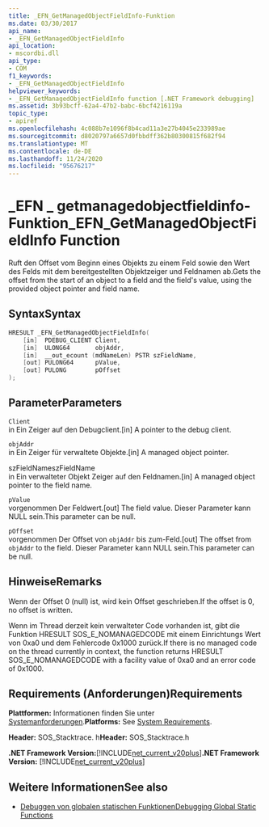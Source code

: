 ```yaml
---
title: _EFN_GetManagedObjectFieldInfo-Funktion
ms.date: 03/30/2017
api_name:
- _EFN_GetManagedObjectFieldInfo
api_location:
- mscordbi.dll
api_type:
- COM
f1_keywords:
- _EFN_GetManagedObjectFieldInfo
helpviewer_keywords:
- _EFN_GetManagedObjectFieldInfo function [.NET Framework debugging]
ms.assetid: 3b93bcff-62a4-47b2-babc-6bcf4216119a
topic_type:
- apiref
ms.openlocfilehash: 4c088b7e1096f8b4cad11a3e27b4045e233989ae
ms.sourcegitcommit: d8020797a6657d0fbbdff362b80300815f682f94
ms.translationtype: MT
ms.contentlocale: de-DE
ms.lasthandoff: 11/24/2020
ms.locfileid: "95676217"
---
```

# <a name="_efn_getmanagedobjectfieldinfo-function"></a><span data-ttu-id="0a0f2-102">\_EFN \_ getmanagedobjectfieldinfo-Funktion</span><span class="sxs-lookup"><span data-stu-id="0a0f2-102">\_EFN\_GetManagedObjectFieldInfo Function</span></span>

<span data-ttu-id="0a0f2-103">Ruft den Offset vom Beginn eines Objekts zu einem Feld sowie den Wert des Felds mit dem bereitgestellten Objektzeiger und Feldnamen ab.</span><span class="sxs-lookup"><span data-stu-id="0a0f2-103">Gets the offset from the start of an object to a field and the field's value, using the provided object pointer and field name.</span></span>  
  
## <a name="syntax"></a><span data-ttu-id="0a0f2-104">Syntax</span><span class="sxs-lookup"><span data-stu-id="0a0f2-104">Syntax</span></span>  
  
```cpp  
HRESULT _EFN_GetManagedObjectFieldInfo(  
    [in]  PDEBUG_CLIENT Client,  
    [in]  ULONG64       objAddr,  
    [in]  __out_ecount (mdNameLen) PSTR szFieldName,  
    [out] PULONG64      pValue,  
    [out] PULONG        pOffset  
);  
```  
  
## <a name="parameters"></a><span data-ttu-id="0a0f2-105">Parameter</span><span class="sxs-lookup"><span data-stu-id="0a0f2-105">Parameters</span></span>  

 `Client`  
 <span data-ttu-id="0a0f2-106">in Ein Zeiger auf den Debugclient.</span><span class="sxs-lookup"><span data-stu-id="0a0f2-106">[in] A pointer to the debug client.</span></span>  
  
 `objAddr`  
 <span data-ttu-id="0a0f2-107">in Ein Zeiger für verwaltete Objekte.</span><span class="sxs-lookup"><span data-stu-id="0a0f2-107">[in] A managed object pointer.</span></span>  
  
 <span data-ttu-id="0a0f2-108">szFieldName</span><span class="sxs-lookup"><span data-stu-id="0a0f2-108">szFieldName</span></span>  
 <span data-ttu-id="0a0f2-109">in Ein verwalteter Objekt Zeiger auf den Feldnamen.</span><span class="sxs-lookup"><span data-stu-id="0a0f2-109">[in] A managed object pointer to the field name.</span></span>  
  
 `pValue`  
 <span data-ttu-id="0a0f2-110">vorgenommen Der Feldwert.</span><span class="sxs-lookup"><span data-stu-id="0a0f2-110">[out] The field value.</span></span> <span data-ttu-id="0a0f2-111">Dieser Parameter kann NULL sein.</span><span class="sxs-lookup"><span data-stu-id="0a0f2-111">This parameter can be null.</span></span>  
  
 `pOffset`  
 <span data-ttu-id="0a0f2-112">vorgenommen Der Offset von `objAddr` bis zum-Feld.</span><span class="sxs-lookup"><span data-stu-id="0a0f2-112">[out] The offset from `objAddr` to the field.</span></span> <span data-ttu-id="0a0f2-113">Dieser Parameter kann NULL sein.</span><span class="sxs-lookup"><span data-stu-id="0a0f2-113">This parameter can be null.</span></span>  
  
## <a name="remarks"></a><span data-ttu-id="0a0f2-114">Hinweise</span><span class="sxs-lookup"><span data-stu-id="0a0f2-114">Remarks</span></span>  

 <span data-ttu-id="0a0f2-115">Wenn der Offset 0 (null) ist, wird kein Offset geschrieben.</span><span class="sxs-lookup"><span data-stu-id="0a0f2-115">If the offset is 0, no offset is written.</span></span>  
  
 <span data-ttu-id="0a0f2-116">Wenn im Thread derzeit kein verwalteter Code vorhanden ist, gibt die Funktion HRESULT SOS_E_NOMANAGEDCODE mit einem Einrichtungs Wert von 0xa0 und dem Fehlercode 0x1000 zurück.</span><span class="sxs-lookup"><span data-stu-id="0a0f2-116">If there is no managed code on the thread currently in context, the function returns HRESULT SOS_E_NOMANAGEDCODE with a facility value of 0xa0 and an error code of 0x1000.</span></span>  
  
## <a name="requirements"></a><span data-ttu-id="0a0f2-117">Requirements (Anforderungen)</span><span class="sxs-lookup"><span data-stu-id="0a0f2-117">Requirements</span></span>  

 <span data-ttu-id="0a0f2-118">**Plattformen:** Informationen finden Sie unter [Systemanforderungen](../../get-started/system-requirements.md).</span><span class="sxs-lookup"><span data-stu-id="0a0f2-118">**Platforms:** See [System Requirements](../../get-started/system-requirements.md).</span></span>  
  
 <span data-ttu-id="0a0f2-119">**Header:** SOS_Stacktrace. h</span><span class="sxs-lookup"><span data-stu-id="0a0f2-119">**Header:** SOS_Stacktrace.h</span></span>  
  
 <span data-ttu-id="0a0f2-120">**.NET Framework Version:**[!INCLUDE[net_current_v20plus](../../../../includes/net-current-v20plus-md.md)]</span><span class="sxs-lookup"><span data-stu-id="0a0f2-120">**.NET Framework Version:** [!INCLUDE[net_current_v20plus](../../../../includes/net-current-v20plus-md.md)]</span></span>  
  
## <a name="see-also"></a><span data-ttu-id="0a0f2-121">Weitere Informationen</span><span class="sxs-lookup"><span data-stu-id="0a0f2-121">See also</span></span>

- [<span data-ttu-id="0a0f2-122">Debuggen von globalen statischen Funktionen</span><span class="sxs-lookup"><span data-stu-id="0a0f2-122">Debugging Global Static Functions</span></span>](debugging-global-static-functions.md)
